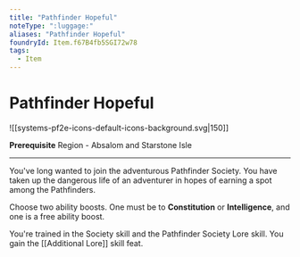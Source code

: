 ```yaml
---
title: "Pathfinder Hopeful"
noteType: ":luggage:"
aliases: "Pathfinder Hopeful"
foundryId: Item.f67B4fb5SGI72w78
tags:
  - Item
---
```


# Pathfinder Hopeful
![[systems-pf2e-icons-default-icons-background.svg|150]]

**Prerequisite** Region - Absalom and Starstone Isle

* * *

You've long wanted to join the adventurous Pathfinder Society. You have taken up the dangerous life of an adventurer in hopes of earning a spot among the Pathfinders.

Choose two ability boosts. One must be to **Constitution** or **Intelligence**, and one is a free ability boost.

You're trained in the Society skill and the Pathfinder Society Lore skill. You gain the [[Additional Lore]] skill feat.
